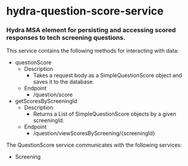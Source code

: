 # hydra-question-score-service
### Hydra MSA element for persisting and accessing scored responses to tech screening questions. 

This service contains the following methods for interacting with data:
* questionScore
  * Description
    * Takes a request body as a SimpleQuestionScore object and saves it to the database.
  * Endpoint
    * /question/score
* getScoresByScreeningId
  * Description
    * Returns a List of SimpleQuestionScore objects by a given screeningId.
  * Endpoint
    * /question/viewScoresByScreening/{screeningId}

The QuestionScore service communicates with the following services:
* Screening
